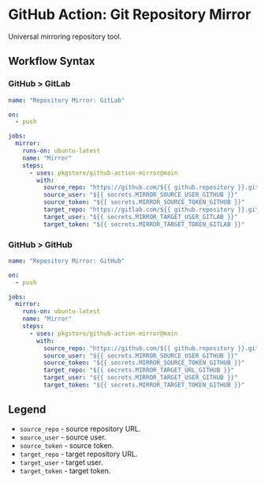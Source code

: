 # GitHub Action: Git Repository Mirror

Universal mirroring repository tool.

## Workflow Syntax

### GitHub > GitLab

```yml
name: "Repository Mirror: GitLab"

on:
  - push

jobs:
  mirror:
    runs-on: ubuntu-latest
    name: "Mirror"
    steps:
      - uses: pkgstore/github-action-mirror@main
        with:
          source_repo: "https://github.com/${{ github.repository }}.git"
          source_user: "${{ secrets.MIRROR_SOURCE_USER_GITHUB }}"
          source_token: "${{ secrets.MIRROR_SOURCE_TOKEN_GITHUB }}"
          target_repo: "https://gitlab.com/${{ github.repository }}.git"
          target_user: "${{ secrets.MIRROR_TARGET_USER_GITLAB }}"
          target_token: "${{ secrets.MIRROR_TARGET_TOKEN_GITLAB }}"
```

### GitHub > GitHub

```yml
name: "Repository Mirror: GitHub"

on:
  - push

jobs:
  mirror:
    runs-on: ubuntu-latest
    name: "Mirror"
    steps:
      - uses: pkgstore/github-action-mirror@main
        with:
          source_repo: "https://github.com/${{ github.repository }}.git"
          source_user: "${{ secrets.MIRROR_SOURCE_USER_GITHUB }}"
          source_token: "${{ secrets.MIRROR_SOURCE_TOKEN_GITHUB }}"
          target_repo: "${{ secrets.MIRROR_TARGET_URL_GITHUB }}"
          target_user: "${{ secrets.MIRROR_TARGET_USER_GITHUB }}"
          target_token: "${{ secrets.MIRROR_TARGET_TOKEN_GITHUB }}"
```

## Legend

- `source_repo` - source repository URL.
- `source_user` - source user.
- `source_token` - source token.
- `target_repo` - target repository URL.
- `target_user` - target user.
- `target_token` - target token.
